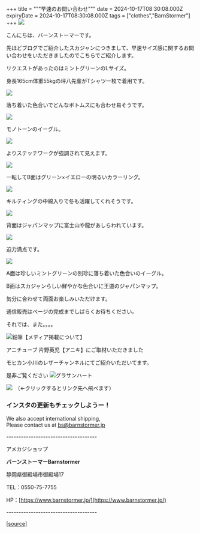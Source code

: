 +++
title = """早速のお問い合わせ"""
date = 2024-10-17T08:30:08.000Z
expiryDate = 2024-10-17T08:30:08.000Z
tags = ["clothes","BarnStormer"]
+++
[![](https://stat.ameba.jp/user_images/20231023/16/barnstormer-go/b2/03/p/o0420015015354743273.png)](https://ameblo.jp/barnstormer-go/entry-12825670498.html)

こんにちは、バーンストーマーです。

先ほどブログでご紹介したスカジャンにつきまして、早速サイズ感に関するお問い合わせをいただきましたのでこちらでご紹介します。

リクエストがあったのはミントグリーンのLサイズ。

身長165cm体重55kgの坪八先輩がTシャツ一枚で着用です。

[![](https://stat.ameba.jp/user_images/20241017/16/barnstormer-go/7a/95/j/o0466070015499011721.jpg)](https://stat.ameba.jp/user_images/20241017/16/barnstormer-go/7a/95/j/o0466070015499011721.jpg)

落ち着いた色合いでどんなボトムスにも合わせ易そうです。

[![](https://stat.ameba.jp/user_images/20241017/16/barnstormer-go/05/e9/j/o0466070015499011723.jpg)](https://stat.ameba.jp/user_images/20241017/16/barnstormer-go/05/e9/j/o0466070015499011723.jpg)

モノトーンのイーグル。

[![](https://stat.ameba.jp/user_images/20241017/16/barnstormer-go/86/e9/j/o0466070015499011724.jpg)](https://stat.ameba.jp/user_images/20241017/16/barnstormer-go/86/e9/j/o0466070015499011724.jpg)

よりステッチワークが強調されて見えます。

[![](https://stat.ameba.jp/user_images/20241017/16/barnstormer-go/66/bf/j/o0466070015499011727.jpg)](https://stat.ameba.jp/user_images/20241017/16/barnstormer-go/66/bf/j/o0466070015499011727.jpg)

一転してB面はグリーン×イエローの明るいカラーリング。

[![](https://stat.ameba.jp/user_images/20241017/16/barnstormer-go/76/16/j/o0466070015499011728.jpg)](https://stat.ameba.jp/user_images/20241017/16/barnstormer-go/76/16/j/o0466070015499011728.jpg)

キルティングの中綿入りで冬も活躍してくれそうです。

[![](https://stat.ameba.jp/user_images/20241017/16/barnstormer-go/ef/89/j/o0466070015499011730.jpg)](https://stat.ameba.jp/user_images/20241017/16/barnstormer-go/ef/89/j/o0466070015499011730.jpg)

背面はジャパンマップに富士山や龍があしらわれています。

[![](https://stat.ameba.jp/user_images/20241017/16/barnstormer-go/e9/8a/j/o0466070015499011732.jpg)](https://stat.ameba.jp/user_images/20241017/16/barnstormer-go/e9/8a/j/o0466070015499011732.jpg)

迫力満点です。

[![](https://stat.ameba.jp/user_images/20241017/16/barnstormer-go/68/fb/j/o0466070015499011734.jpg)](https://stat.ameba.jp/user_images/20241017/16/barnstormer-go/68/fb/j/o0466070015499011734.jpg)

A面は珍しいミントグリーンの別珍に落ち着いた色合いのイーグル。

B面はスカジャンらしい鮮やかな色合いに王道のジャパンマップ。

気分に合わせて両面お楽しみいただけます。

通信販売はページの完成までしばらくお待ちください。

それでは、また。。。。

![鉛筆](https://stat100.ameba.jp/blog/ucs/img/char/char3/519.png)【メディア掲載について】

アニチューブ 片野英児【アニキ】にご取材いただきました

モヒカン小川のレザーチャンネルにてご紹介いただいてます。

是非ご覧ください ![グラサンハート](https://stat100.ameba.jp/blog/ucs/img/char/char3/148.png)

[![](https://stat.ameba.jp/user_images/20230412/16/barnstormer-go/6a/23/p/o0108010815269242493.png)](https://www.instagram.com/barnstormer_daily/)　（←クリックするとリンク先へ飛べます）

### インスタの更新もチェックしようー！

We also accept international shipping,  
Please contact us at bs@barnstormer.jp

**\-------------------------------------**

アメカジショップ

**バーンストーマーBarnstormer**

静岡県御殿場市御殿場17

TEL：0550-75-7755

HP：[https://www.barnstormer.jp/](https://www.barnstormer.jp/)

**\-------------------------------------**

[[source]](https://ameblo.jp/barnstormer-go/entry-12871617383.html)
